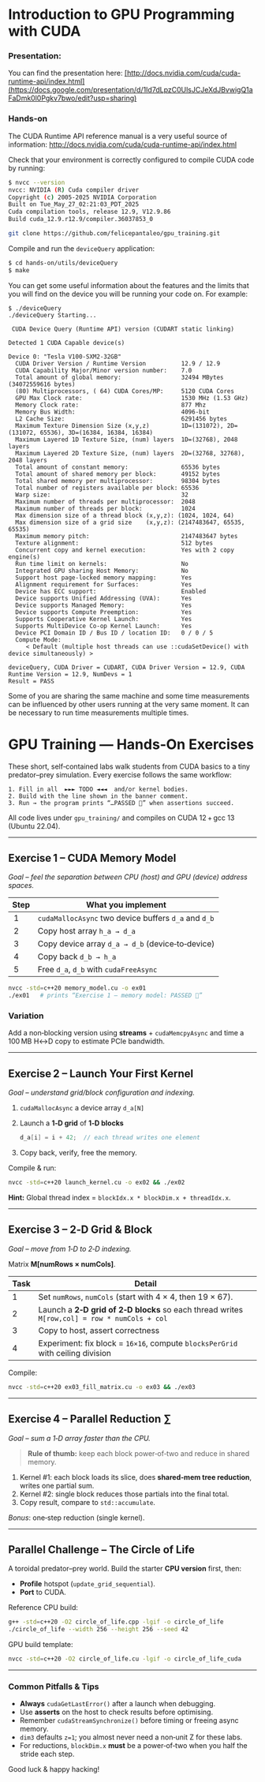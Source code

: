 # Introduction to GPU Programming with CUDA
### Presentation:
You can find the presentation here:
<a href="[http://docs.nvidia.com/cuda/cuda-runtime-api/index.html](https://docs.google.com/presentation/d/1Id7dLpzC0UlsJCJeXdJBvwigQ1aFaDmk0l0Pgkv7bwo/edit?usp=sharing)" target="_blank">[http://docs.nvidia.com/cuda/cuda-runtime-api/index.html](https://docs.google.com/presentation/d/1Id7dLpzC0UlsJCJeXdJBvwigQ1aFaDmk0l0Pgkv7bwo/edit?usp=sharing)</a>


### Hands-on 

The CUDA Runtime API reference manual is a very useful source of information:
<a href="http://docs.nvidia.com/cuda/cuda-runtime-api/index.html" target="_blank">http://docs.nvidia.com/cuda/cuda-runtime-api/index.html</a>


Check that your environment is correctly configured to compile CUDA code by running:
```bash
$ nvcc --version
nvcc: NVIDIA (R) Cuda compiler driver
Copyright (c) 2005-2025 NVIDIA Corporation
Built on Tue_May_27_02:21:03_PDT_2025
Cuda compilation tools, release 12.9, V12.9.86
Build cuda_12.9.r12.9/compiler.36037853_0
```

```bash
git clone https://github.com/felicepantaleo/gpu_training.git
```

Compile and run the `deviceQuery` application:
```bash
$ cd hands-on/utils/deviceQuery
$ make
```

You can get some useful information about the features and the limits that you will find on the device you will be running your code on. For example:

```shell
$ ./deviceQuery 
./deviceQuery Starting...

 CUDA Device Query (Runtime API) version (CUDART static linking)

Detected 1 CUDA Capable device(s)

Device 0: "Tesla V100-SXM2-32GB"
  CUDA Driver Version / Runtime Version          12.9 / 12.9
  CUDA Capability Major/Minor version number:    7.0
  Total amount of global memory:                 32494 MBytes (34072559616 bytes)
  (80) Multiprocessors, ( 64) CUDA Cores/MP:     5120 CUDA Cores
  GPU Max Clock rate:                            1530 MHz (1.53 GHz)
  Memory Clock rate:                             877 Mhz
  Memory Bus Width:                              4096-bit
  L2 Cache Size:                                 6291456 bytes
  Maximum Texture Dimension Size (x,y,z)         1D=(131072), 2D=(131072, 65536), 3D=(16384, 16384, 16384)
  Maximum Layered 1D Texture Size, (num) layers  1D=(32768), 2048 layers
  Maximum Layered 2D Texture Size, (num) layers  2D=(32768, 32768), 2048 layers
  Total amount of constant memory:               65536 bytes
  Total amount of shared memory per block:       49152 bytes
  Total shared memory per multiprocessor:        98304 bytes
  Total number of registers available per block: 65536
  Warp size:                                     32
  Maximum number of threads per multiprocessor:  2048
  Maximum number of threads per block:           1024
  Max dimension size of a thread block (x,y,z): (1024, 1024, 64)
  Max dimension size of a grid size    (x,y,z): (2147483647, 65535, 65535)
  Maximum memory pitch:                          2147483647 bytes
  Texture alignment:                             512 bytes
  Concurrent copy and kernel execution:          Yes with 2 copy engine(s)
  Run time limit on kernels:                     No
  Integrated GPU sharing Host Memory:            No
  Support host page-locked memory mapping:       Yes
  Alignment requirement for Surfaces:            Yes
  Device has ECC support:                        Enabled
  Device supports Unified Addressing (UVA):      Yes
  Device supports Managed Memory:                Yes
  Device supports Compute Preemption:            Yes
  Supports Cooperative Kernel Launch:            Yes
  Supports MultiDevice Co-op Kernel Launch:      Yes
  Device PCI Domain ID / Bus ID / location ID:   0 / 0 / 5
  Compute Mode:
     < Default (multiple host threads can use ::cudaSetDevice() with device simultaneously) >

deviceQuery, CUDA Driver = CUDART, CUDA Driver Version = 12.9, CUDA Runtime Version = 12.9, NumDevs = 1
Result = PASS   
```

Some of you are sharing the same machine and some time measurements can be influenced by other users running at the very same moment. It can be necessary to run time measurements multiple times.


# GPU Training — Hands‑On Exercises

These short, self‑contained labs walk students from CUDA basics to a tiny predator–prey simulation.  Every exercise follows the same workflow:

```
1. Fill in all  ►►► TODO ◄◄◄  and/or kernel bodies.
2. Build with the line shown in the banner comment.
3. Run → the program prints “…PASSED 🎉” when assertions succeed.
```

All code lives under `gpu_training/` and compiles on CUDA 12 + gcc 13 (Ubuntu 22.04).

---

## Exercise 1 – CUDA Memory Model 

*Goal – feel the separation between CPU (host) and GPU (device) address spaces.*

| Step | What you implement                                   |
| ---- | ---------------------------------------------------- |
|  1   | `cudaMallocAsync` two device buffers `d_a` and `d_b` |
|  2   | Copy host array `h_a → d_a`                          |
|  3   | Copy device array `d_a → d_b` (device‑to‑device)     |
|  4   | Copy back `d_b → h_a`                                |
|  5   | Free `d_a`, `d_b` with `cudaFreeAsync`               |

```bash
nvcc -std=c++20 memory_model.cu -o ex01
./ex01   # prints “Exercise 1 – memory model: PASSED 🎉”
```

### Variation

Add a non‑blocking version using **streams** + `cudaMemcpyAsync` and time a 100 MB H↔D copy to estimate PCIe bandwidth.

---

## Exercise 2 – Launch Your First Kernel 

*Goal – understand grid/block configuration and indexing.*

1. `cudaMallocAsync` a device array `d_a[N]`
2. Launch a **1‑D grid** of **1‑D blocks**

   ```c++
   d_a[i] = i + 42;  // each thread writes one element
   ```
3. Copy back, verify, free the memory.

Compile & run:

```bash
nvcc -std=c++20 launch_kernel.cu -o ex02 && ./ex02
```

**Hint:** Global thread index = `blockIdx.x * blockDim.x + threadIdx.x`.

---

## Exercise 3 – 2‑D Grid & Block 

*Goal – move from 1‑D to 2‑D indexing.*

Matrix **M\[numRows × numCols]**.

| Task | Detail                                                                                          |
| ---- | ----------------------------------------------------------------------------------------------- |
| 1    | Set `numRows`, `numCols` (start with 4 × 4, then 19 × 67).                                      |
| 2    | Launch a **2‑D grid of 2‑D blocks** so each thread writes<br>`M[row,col] = row * numCols + col` |
| 3    | Copy to host, assert correctness                                                                |
| 4    | Experiment: fix block = `16×16`, compute `blocksPerGrid` with ceiling division                  |

Compile:

```bash
nvcc -std=c++20 ex03_fill_matrix.cu -o ex03 && ./ex03
```

---

## Exercise 4 – Parallel Reduction ∑

*Goal – sum a 1‑D array faster than the CPU.*

> **Rule of thumb:** keep each block power‑of‑two and reduce in shared memory.

1. Kernel #1: each block loads its slice, does **shared‑mem tree reduction**, writes one partial sum.
2. Kernel #2: single block reduces those partials into the final total.
3. Copy result, compare to `std::accumulate`.  

*Bonus*: one‑step reduction (single kernel).

---

## Parallel Challenge – **The Circle of Life** 

A toroidal predator–prey world.  Build the starter **CPU version** first, then:

* **Profile** hotspot (`update_grid_sequential`).
* **Port** to CUDA.

Reference CPU build:

```bash
g++ -std=c++20 -O2 circle_of_life.cpp -lgif -o circle_of_life
./circle_of_life --width 256 --height 256 --seed 42
```

GPU build template:

```bash
nvcc -std=c++20 -O2 circle_of_life.cu -lgif -o circle_of_life_cuda
```
---

### Common Pitfalls & Tips

* **Always** `cudaGetLastError()` after a launch when debugging.
* Use **asserts** on the host to check results before optimising.
* Remember `cudaStreamSynchronize()` before timing or freeing async memory.
* `dim3` defaults `z=1`; you almost never need a non‑unit Z for these labs.
* For reductions, `blockDim.x` **must** be a power‑of‑two when you half the stride each step.

Good luck & happy hacking! 

